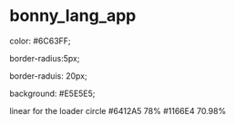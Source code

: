 # bonny_lang_app

color: #6C63FF;

border-radius:5px;

border-raduis: 20px;

background: #E5E5E5;


linear for the loader circle
#6412A5
78%
#1166E4
70.98%
